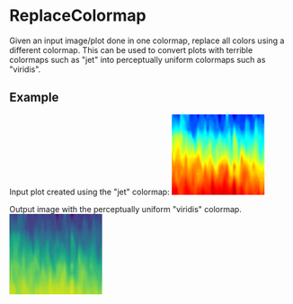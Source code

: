 # ReplaceColormap
Given an input image/plot done in one colormap, replace all colors using a different colormap. This can be used to convert plots with terrible colormaps such as "jet" into perceptually uniform colormaps such as "viridis".


## Example

Input plot created using the "jet" colormap:
![Input](test.png)


Output image with the perceptually uniform "viridis" colormap.
![Input](test_viridis.png)